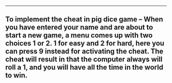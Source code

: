 
------------------------------------------------------------------------------------------------
To implement the cheat in pig dice game –
When you have entered your name and are about to start a new game, a menu comes up with two choices 1 or 2.
1 for easy and 2 for hard, here you can press 9 instead for activating the cheat.
The cheat will result in that the computer always will roll a 1, and you will have all the time in the world to win. 
------------------------------------------------------------------------------------------------


